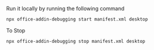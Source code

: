 Run it locally by running the following command
```bash
npx office-addin-debugging start manifest.xml desktop
```

To Stop
```bash
npx office-addin-debugging stop manifest.xml desktop
```